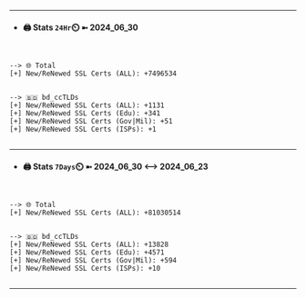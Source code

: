 

---
- #### 🖨️ **Stats** `24Hr`⏲️ ➼ 2024_06_30
```console


--> 🌐 Total
[+] New/ReNewed SSL Certs (ALL): +7496534


--> 🇧🇩 bd_ccTLDs
[+] New/ReNewed SSL Certs (ALL): +1131
[+] New/ReNewed SSL Certs (Edu): +341
[+] New/ReNewed SSL Certs (Gov|Mil): +51
[+] New/ReNewed SSL Certs (ISPs): +1


```

---
- #### 🖨️ **Stats** `7Days`⏲️ ➼ 2024_06_30 <--> 2024_06_23
```console


--> 🌐 Total
[+] New/ReNewed SSL Certs (ALL): +81030514


--> 🇧🇩 bd_ccTLDs
[+] New/ReNewed SSL Certs (ALL): +13828
[+] New/ReNewed SSL Certs (Edu): +4571
[+] New/ReNewed SSL Certs (Gov|Mil): +594
[+] New/ReNewed SSL Certs (ISPs): +10


```

---

